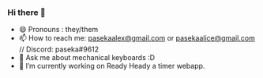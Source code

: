 ### Hi there 👋
- 😄 Pronouns : they/them
- 📫 How to reach me: pasekaalex@gmail.com or pasekaalice@gmail.com // Discord: paseka#9612
- 💬 Ask me about mechanical keyboards :D
- 🔭 I’m currently working on Ready Heady a timer webapp. 
<!--
**readyheady/readyheady** is a ✨ _special_ ✨ repository because its `README.md` (this file) appears on your GitHub profile.

Here are some ideas to get you started:

- 🔭 I’m currently working on ...
- 🌱 I’m currently learning ...
- 👯 I’m looking to collaborate on ...
- 🤔 I’m looking for help with ...
- 💬 Ask me about ...
- 📫 How to reach me: ...
- 😄 Pronouns: ...
- ⚡ Fun fact: ...
-->
